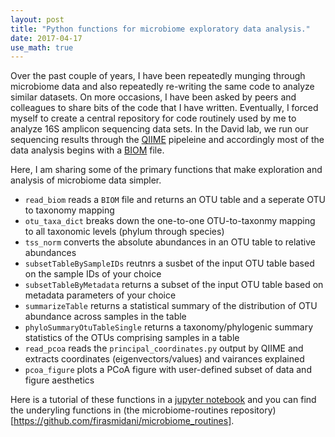```yaml
---
layout: post
title: "Python functions for microbiome exploratory data analysis."
date: 2017-04-17
use_math: true
---
```


Over the past couple of years, I have been repeatedly munging through microbiome data and also repeatedly re-writing the same code to analyze similar datasets. On more occasions, I have been asked by peers and colleagues to share bits of the code that I have written. Eventually, I forced myself to create a central repository for code routinely used by me to analyze 16S amplicon sequencing data sets. In the David lab, we run our sequencing results through the [QIIME](http://qiime.org) pipeleine and accordingly most of the data analysis begins with a [BIOM](http://biom-format.org) file.

Here, I am sharing some of the primary functions that make exploration and analysis of microbiome data simpler.

* `read_biom` reads a `BIOM` file and returns an OTU table and a seperate OTU to taxonomy mapping
* `otu_taxa_dict` breaks down the one-to-one OTU-to-taxonmy mapping to all taxonomic levels (phylum through species<a></a>)
* `tss_norm` converts the absolute abundances in an OTU table to relative abundances
* `subsetTableBySampleIDs` reutnrs a susbet of the input OTU table based on the sample IDs of your choice
* `subsetTableByMetadata` returns a subset of the input OTU table based on metadata parameters of your choice
* `summarizeTable` returns a statistical summary of the distribution of OTU abundance across samples in the table
* `phyloSummaryOtuTableSingle` returns a taxonomy/phylogenic summary statistics of the OTUs comprising samples in a table
* `read_pcoa` reads the `principal_coordinates.py` output by QIIME and extracts coordinates (eigenvectors/values<a></a>) and vairances explained
* `pcoa_figure` plots a PCoA figure with user-defined subset of data and figure aesthetics

Here is a tutorial of these functions in a [jupyter notebook](/assets/ipynbs/2017_04_10_seq_analysis_post.html) and you can find the underyling functions in (the microbiome-routines repository)[https://github.com/firasmidani/microbiome_routines].
